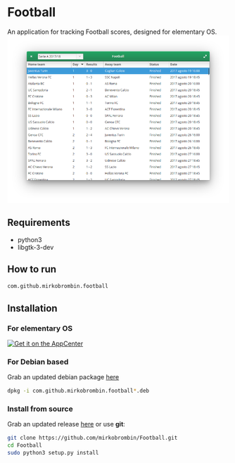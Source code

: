 # Football

An application for tracking Football scores, designed for elementary OS.
![Screenshot](screenshot.png)

## Requirements

- python3
- libgtk-3-dev

## How to run

```bash
com.github.mirkobrombin.football
```

## Installation

### For elementary OS

<a href="https://appcenter.elementary.io/com.github.mirkobrombin.football"><img src="https://appcenter.elementary.io/badge.svg" alt="Get it on the AppCenter"></a>

### For Debian based

Grab an updated debian package [here](https://github.com/mirkobrombin/Football/releases)

```bash
dpkg -i com.github.mirkobrombin.football*.deb
```

### Install from source

Grab an updated release [here](https://github.com/mirkobrombin/Football/archive/master.zip) or use **git**:

```bash
git clone https://github.com/mirkobrombin/Football.git
cd Football
sudo python3 setup.py install
```
